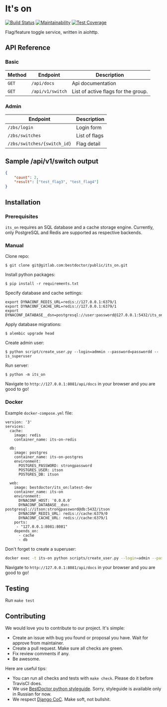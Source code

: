 # It's on

[![Build Status](https://travis-ci.org/best-doctor/its_on.svg?branch=master)](https://travis-ci.org/best-doctor/its_on)
[![Maintainability](https://api.codeclimate.com/v1/badges/35e678c4d05199a31eb9/maintainability)](https://codeclimate.com/github/best-doctor/its_on/maintainability)
[![Test Coverage](https://api.codeclimate.com/v1/badges/35e678c4d05199a31eb9/test_coverage)](https://codeclimate.com/github/best-doctor/its_on/test_coverage)

Flag/feature toggle service, written in aiohttp.

## API Reference

### Basic

| Method  | Endpoint                   | Description                         |
| ------- | ---------------------------| ----------------------------------- |
| `GET`   | `/api/docs`                | Api documentation                   |
| `GET`   | `/api/v1/switch`           | List of active flags for the group. |

### Admin

| Endpoint                        | Description                |
| --------------------------------| -------------------------- |
| `/zbs/login`                    |  Login form                |
| `/zbs/switches`                 |  List of flags             |
| `/zbs/switches/{switch_id}`     |  Flag detail               |

## Sample /api/v1/switch output

```json
{
    "count": 2,
    "result": ["test_flag3", "test_flag4"]
}
```

## Installation

### Prerequisites

`its_on` requires an SQL database and a cache storage engine.
Currently, only PostgreSQL and Redis are supported as respective backends.

### Manual

Clone repo:

`$ git clone git@gitlab.com:bestdoctor/public/its_on.git`

Install python packages:

`$ pip install -r requirements.txt`

Specify database and cache settings:

```env
export DYNACONF_REDIS_URL=redis://127.0.0.1:6379/1
export DYNACONF_CACHE_URL=redis://127.0.0.1:6379/1
export DYNACONF_DATABASE__dsn=postgresql://user:password@127.0.0.1:5432/its_on
```

Apply database migrations:

`$ alembic upgrade head`

Create admin user:

`$ python script/create_user.py --login=admmin --password=passwordd --is_superuser`

Run server:

`$ python -m its_on`

Navigate to `http://127.0.0.1:8081/api/docs` in your browser
and you are good to go!

### Docker

Example `docker-compose.yml` file:

```
version: '3'
services:
  cache:
    image: redis
    container_name: its-on-redis

  db:
    image: postgres
    container_name: its-on-postgres
    environment:
      POSTGRES_PASSWORD: strongpassword
      POSTGRES_USER: itson
      POSTGRES_DB: itson

  web:
    image: bestdoctor/its_on:latest-dev
    container_name: its-on
    environment:
      DYNACONF_HOST: '0.0.0.0'
      DYNACONF_DATABASE__dsn: postgresql://itson:strongpassword@db:5432/itson
      DYNACONF_REDIS_URL: redis://cache:6379/0
      DYNACONF_CACHE_URL: redis://cache:6379/1
    ports:
     - "127.0.0.1:8081:8081"
    depends_on:
      - cache
      - db

```

Don't forget to create a superuser:

```bash
docker exec -t its-on python scripts/create_user.py --login=admin --password=passwordd --is_superuser
```

Navigate to `http://127.0.0.1:8081/api/docs` in your browser and
you are good to go!

## Testing

Run `make test`

## Contributing

We would love you to contribute to our project. It's simple:

- Create an issue with bug you found or proposal you have.
  Wait for approve from maintainer.
- Create a pull request. Make sure all checks are green.
- Fix review comments if any.
- Be awesome.

Here are useful tips:

- You can run all checks and tests with `make check`. Please do it
  before TravisCI does.
- We use
  [BestDoctor python styleguide](https://github.com/best-doctor/guides/blob/master/guides/python_styleguide.md).
  Sorry, styleguide is available only in Russian for now.
- We respect [Django CoC](https://www.djangoproject.com/conduct/).
  Make soft, not bullshit.

